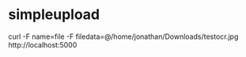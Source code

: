 # simpleupload
curl  -F name=file -F filedata=@/home/jonathan/Downloads/testocr.jpg http://localhost:5000

